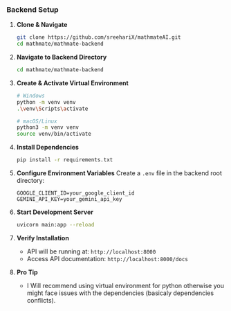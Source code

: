 ### Backend Setup


1. **Clone & Navigate**
   ```bash
   git clone https://github.com/sreehariX/mathmateAI.git
   cd mathmate/mathmate-backend
   ```


2. **Navigate to Backend Directory**
   ```bash
   cd mathmate/mathmate-backend
   ```

2. **Create & Activate Virtual Environment**
   ```bash
   # Windows
   python -m venv venv
   .\venv\Scripts\activate

   # macOS/Linux
   python3 -m venv venv
   source venv/bin/activate
   ```

3. **Install Dependencies**
   ```bash
   pip install -r requirements.txt
   ```

4. **Configure Environment Variables**
   Create a `.env` file in the backend root directory:
   ```env
   GOOGLE_CLIENT_ID=your_google_client_id
   GEMINI_API_KEY=your_gemini_api_key
   ```

5. **Start Development Server**
   ```bash
   uvicorn main:app --reload
   ```

6. **Verify Installation**
   - API will be running at: `http://localhost:8000`
   - Access API documentation: `http://localhost:8000/docs`


7. **Pro Tip**
   - I Will recommend using virtual environment for python otherwise you might face issues with the dependencies (basicaly dependencies conflicts).
